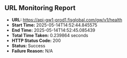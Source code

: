 ## URL Monitoring Report

- **URL:** https://api-gw1-prod1.fisglobal.com/gw/v1/health
- **Start Time:** 2025-05-14T14:52:44.845575
- **End Time:** 2025-05-14T14:52:45.085439
- **Total Time Taken:** 0.239864 seconds
- **HTTP Status Code:** 200
- **Status:** Success
- **Failure Reason:** N/A
